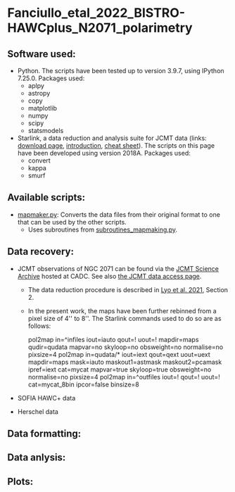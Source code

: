 # Fanciullo_etal_2022_BISTRO-HAWCplus_N2071_polarimetry

Software used:
--------------

* Python. The scripts have been tested up to version 3.9.7, using IPython 7.25.0. Packages used:
  * aplpy
  * astropy
  * copy
  * matplotlib
  * numpy
  * scipy
  * statsmodels
* Starlink, a data reduction and analysis suite for JCMT data (links: [download page](http://starlink.eao.hawaii.edu/starlink), [introduction](https://www.eaobservatory.org/jcmt/observing/getting-started/#Starlink_analysis_and_reduction_software), [cheat sheet](https://www.eaobservatory.org//jcmt/wp-content/uploads/sites/2/2016/04/StarlinkBeginner.pdf)). The scripts on this page have been developed using version 2018A. Packages used:
  * convert
  * kappa
  * smurf


Available scripts:
------------------

* [mapmaker.py](mapmaker.py): Converts the data files from their original format to one that can be used by the other scripts.
  * Uses subroutines from [subroutines_mapmaking.py](subroutines_mapmaking.py).


Data recovery:
--------------

* JCMT observations of NGC 2071 can be found via the [JCMT Science Archive](https://www.cadc-ccda.hia-iha.nrc-cnrc.gc.ca/en/jcmt/) hosted at CADC. See also [the JCMT data access page](https://www.eaobservatory.org/jcmt/data-access/).
  * The data reduction procedure is described in [Lyo et al. 2021](https://iopscience.iop.org/article/10.3847/1538-4357/ac0ce9), Section 2.
  * In the present work, the maps have been further rebinned from a pixel size of 4'' to 8''. The Starlink commands used to do so are as follows:
  
    pol2map in=^infiles iout=iauto qout=! uout=! mapdir=maps qudir=qudata mapvar=no skyloop=no obsweight=no normalise=no pixsize=4
    pol2map in=qudata/\* iout=iext qout=qext uout=uext mapdir=maps mask=iauto maskout1=astmask maskout2=pcamask ipref=iext cat=mycat mapvar=true skyloop=true obsweight=no normalise=no pixsize=4
    pol2map in=^outfiles iout=! qout=! uout=! cat=mycat_8bin ipcor=false binsize=8
    
* SOFIA HAWC+ data
* Herschel data


Data formatting:
----------------


Data anlysis:
-------------


Plots:
------


